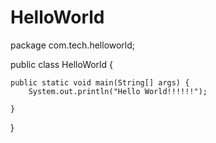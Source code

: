 # HelloWorld
package com.tech.helloworld;

public class HelloWorld {

	public static void main(String[] args) {
		System.out.println("Hello World!!!!!!");

	}

}

